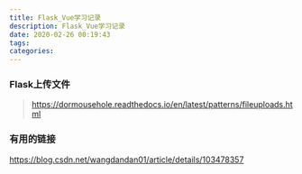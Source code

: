 ```yaml
---
title: Flask_Vue学习记录
description: Flask_Vue学习记录
date: 2020-02-26 00:19:43
tags:
categories:
---
```


### Flask上传文件
> https://dormousehole.readthedocs.io/en/latest/patterns/fileuploads.html


### 有用的链接
https://blog.csdn.net/wangdandan01/article/details/103478357
